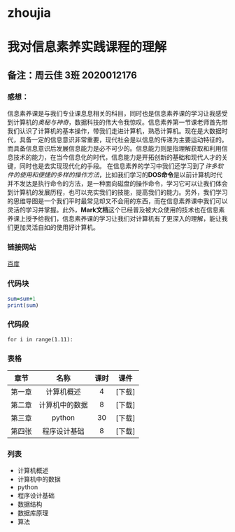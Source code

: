 # zhoujia

# 我对信息素养实践课程的理解

## 备注：周云佳   3班   2020012176

### 感想：

  信息素养课是与我们专业课息息相关的科目，同时也是信息素养课的学习让我感受到计算机的*奥秘与神奇*，数据科技的伟大令我惊叹。信息素养第一节课老师首先带我们认识了计算机的基本操作，带我们走进计算机，熟悉计算机。现在是大数据时代，具备一定的信息意识非常重要，现代社会是以信息的传递为主要运动特征的。而具备信息意识后发展信息能力是必不可少的。信息能力则是指理解获取和利用信息技术的能力，在当今信息化的时代，信息能力是开拓创新的基础和现代人才的关键，同时也是去实现现代化的手段。
  在信息素养的学习中我们还学习到了*许多软件的使用和便捷的多样的操作方法*，比如我们学习的**DOS命令**是以前计算机时代并不发达是执行命令的方法，是一种面向磁盘的操作命令，学习它可以让我们体会到计算机的发展历程，也可以充实我们的技能，提高我们的能力。另外，我们学习的思维导图是一个我们平时最常见却又不会用的东西，而在信息素养课中我们可以灵活的学习并掌握。此外，**Mark文档**这个已经普及被大众使用的技术也在信息素养课上授予给我们，信息素养课的学习让我们对计算机有了更深入的理解，能让我们更加灵活自如的使用好计算机。

### 链接网站

[百度](https://www.baidu.com/)

### 代码块

```for i in range(1.11):
sum=sum+1
print(sum)
```

### 代码段

`for i in range(1.11):`

### 表格

|  章节  |      名称      | 课时 |  课件  |
| :----: | :------------: | :--: | :----: |
| 第一章 |   计算机概述   |  4   | [下载] |
| 第二章 | 计算机中的数据 |  8   | [下载] |
| 第三章 |     python     |  30  | [下载] |
| 第四张 |  程序设计基础  |  8   | [下载] |

### 列表

- 计算机概述  
- 计算机中的数据  
- python  
- 程序设计基础  
- 数据结构  
- 数据库原理  
- 算法  

